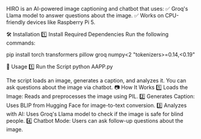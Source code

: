 HIRO is an AI-powered image captioning and chatbot that uses: ✅ Groq's Llama model to answer questions about the image. ✅ Works on CPU-friendly devices like Raspberry Pi 5.

🛠️ Installation 1️⃣ Install Required Dependencies Run the following commands:

pip install torch transformers pillow groq numpy<2 "tokenizers>=0.14,<0.19"

🚀 Usage 1️⃣ Run the Script python AAPP.py

The script loads an image, generates a caption, and analyzes it. You can ask questions about the image via chatbot. 📷 How It Works 1️⃣ Loads the Image: Reads and preprocesses the image using PIL. 2️⃣ Generates Caption: Uses BLIP from Hugging Face for image-to-text conversion. 3️⃣ Analyzes with AI: Uses Groq's Llama model to check if the image is safe for blind people. 4️⃣ Chatbot Mode: Users can ask follow-up questions about the image.
